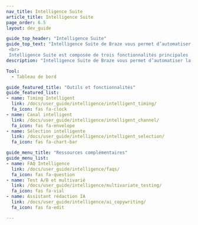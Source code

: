```yaml
---
nav_title: Intelligence Suite
article_title: Intelligence Suite
page_order: 6.5
layout: dev_guide

guide_top_header: "Intelligence Suite"
guide_top_text: "Intelligence Suite de Braze vous permet d’automatiser la prise de décision avec des informations basées sur les données. De l’heure de livraison au test multivarié, les marques peuvent utiliser ces outils et fonctionnalités pour créer des expériences dynamiques et multicanaux, afin d’optimiser l’ensemble. <br>
 <br>
 Intelligence Suite est composée de trois fonctionnalités principales : Timing Intelligent, canal intelligent et sélection intelligente."
description: "Intelligence Suite de Braze vous permet d’automatiser la prise de décision avec des informations basées sur les données. De l’heure de livraison au test multivarié, les marques peuvent utiliser ces outils et fonctionnalités pour créer des expériences dynamiques et multicanaux, afin d’optimiser l’ensemble."

Tool:
  - Tableau de bord

guide_featured_title: "Outils et fonctionnalités"
guide_featured_list:
- name: Timing Intelligent
  link: /docs/user_guide/intelligence/intelligent_timing/
  fa_icon: fas fa-clock
- name: Canal intelligent
  link: /docs/user_guide/intelligence/intelligent_channel/
  fa_icon: fas fa-envelope
- name: Sélection intelligente
  link: /docs/user_guide/intelligence/intelligent_selection/
  fa_icon: fas fa-chart-bar

guide_menu_title: "Ressources complémentaires"
guide_menu_list:
- name: FAQ Intelligence
  link: /docs/user_guide/intelligence/faqs/
  fa_icon: fas fa-question
- name: Test A/B et multivarié
  link: /docs/user_guide/intelligence/multivariate_testing/
  fa_icon: fas fa-vial
- name: Assistant rédaction IA
  link: /docs/user_guide/intelligence/ai_copywriting/
  fa_icon: fas fa-edit

---
```


<br>